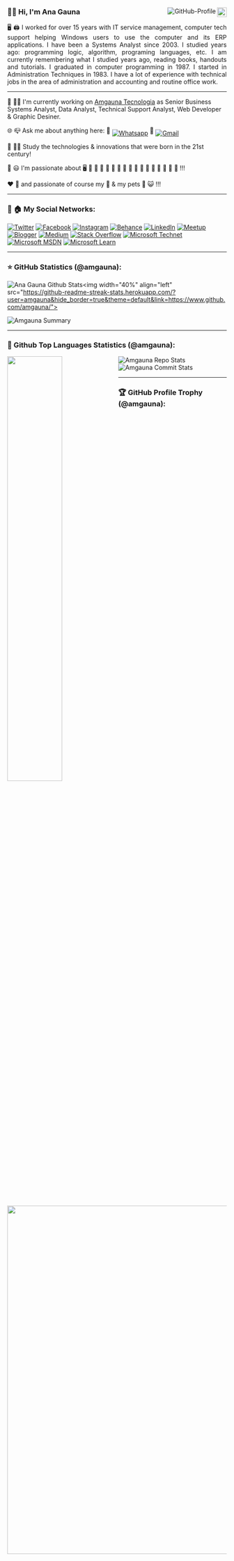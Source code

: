 <div>  
<a href="https://github.com/amgauna"><img src="https://img.shields.io/github/followers/amgauna?label=follow&style=social&link=https://www.github.com/amgauna/" height="22" title="Follow me" align="right" alt="GitHub-Followers"></a> <img src="https://komarev.com/ghpvc/?username=amgauna&label=Profile%20views&color=0e75b6&style=flat-square&color=yellow&link=https://www.github.com/amgauna/" title="Profile views" align="right" alt="GitHub-Profile"/> 

### 👩‍💼 Hi, I'm Ana Gauna 

<p align="justify"> 🖥️ 🖨️ I worked for over 15 years with IT service management, computer tech support helping Windows users to use the computer and its ERP applications. I have been a Systems Analyst since 2003. I studied years ago: programming logic, algorithm, programing languages, etc. I am currently remembering what I studied years ago, reading books, handouts and tutorials. I graduated in computer programming in 1987. I started in Administration Techniques in 1983. I have a lot of experience with technical jobs in the area of administration and accounting and routine office work.</p>

---

💼 👩‍💼 I'm currently working on <a href="https://www.amgauna.com.br/" target="_blank">Amgauna Tecnologia</a> as Senior Business Systems Analyst, Data Analyst, Technical Support Analyst, Web Developer & Graphic Desiner.

🌐 📪 Ask me about anything here:  📱 <a href="https://api.whatsapp.com/send?phone=5521979371230"><img src="https://img.shields.io/badge/-Whatsapp-4CA143?style=flat-square&labelColor=4CA143&logo=whatsapp&logoColor=white" title="Text me" align="middle" alt="Whatsapp"></a>  📧 <a href="mailto:amgauna@gmail.com"><img src="https://img.shields.io/badge/-Gmail-c14438?style=flat-square&logo=Gmail&logoColor=white" title="Send me an email" align="middle" alt="Gmail"></a>

🏫 👩‍🎓 Study the technologies & innovations that were born in the 21st century! 
  
💜 😃 I'm passionate about 🖥️ 🎵 🎦 🎄 🥞 🍫 🍓 🥤 🍇 🍊 🥓 🍔 🍕 🌭 🍦 🧁 🍰 !!!

❤️ 👩‍ and passionate of course my 👧 & my pets 🐶 😺 !!!

---
### 🔗 🏠 My Social Networks: <br />

<a href="https://www.twitter.com/amgauna/"> ![Twitter](https://img.shields.io/badge/Twitter-%231DA1F2.svg?style=for-the-badge&logo=Twitter&logoColor=white)</a>
<a href="https://www.facebook.com/amgauna/"> ![Facebook](https://img.shields.io/badge/Facebook-%231877F2.svg?style=for-the-badge&logo=Facebook&logoColor=white)</a>
<a href="https://www.instagram.com/amgauna/"> ![Instagram](https://img.shields.io/badge/Instagram-%23E4405F.svg?style=for-the-badge&logo=Instagram&logoColor=white)</a>
<a href="https://www.behance.net/amgauna/"> ![Behance](https://img.shields.io/badge/Behance-1769ff?style=for-the-badge&logo=behance&logoColor=white)</a>
<a href="https://www.linkedin.com/in/amgauna/"> ![LinkedIn](https://img.shields.io/badge/Linkedin-%230077B5.svg?style=for-the-badge&logo=Linkedin&logoColor=white)</a>
<a href="https://www.meetup.com/pt-BR/members/224719753/"> ![Meetup](https://img.shields.io/badge/Meetup-f64363?style=for-the-badge&logo=meetup&logoColor=white)</a>
<a href="https://anagaunatech.blogspot.com"> ![Blogger](https://img.shields.io/badge/Blogger-FF5722?style=for-the-badge&logo=blogger&logoColor=white)</a>
<a href="https://medium.com/@anagauna"> ![Medium](https://img.shields.io/badge/Medium-12100E?style=for-the-badge&logo=medium&logoColor=white)</a>
<a href="https://stackoverflow.com/users/story/13494129/">![Stack Overflow](https://img.shields.io/badge/-Stackoverflow-FE7A16?style=for-the-badge&logo=stack-overflow&logoColor=white)</a>
<a href="https://social.technet.microsoft.com/profile/ana%20gauna/"> ![Microsoft Technet](https://img.shields.io/badge/Microsoft%20Tecnet-0078D4?style=for-the-badge&logo=microsoft&logoColor=white)</a>
<a href="https://social.msdn.microsoft.com/profile/ana%20gauna/?ws=usercard-hover"> ![Microsoft MSDN](https://img.shields.io/badge/Microsoft%20MSDN-0078D4?style=for-the-badge&logo=microsoft&logoColor=white)</a>
<a href="https://docs.microsoft.com/pt-br/users/amgauna/"> ![Microsoft Learn](https://img.shields.io/badge/Microsoft%20Learn-0078D4?style=for-the-badge&logo=microsoft&logoColor=white)</a>
  
---
### ⭐ GitHub Statistics (@amgauna):

![Ana Gauna Github Stats](https://github-readme-stats.vercel.app/api?username=amgauna&show_icons=true&hide=contribs,prs&cache_seconds=86400&theme=buefy&&link=https://www.github.com/amgauna/&align="right")<img width="40%" align="left" src="https://github-readme-streak-stats.herokuapp.com/?user=amgauna&hide_border=true&theme=default&link=https://www.github.com/amgauna/"> 
  
![Amgauna Summary](https://github-profile-summary-cards.vercel.app/api/cards/profile-details?username=amgauna&theme=default&months=12&align="left")
</div>

---
### 🧡 Github Top Languages Statistics (@amgauna):

<div>  
<img width="50%" align="left" src="https://github-readme-stats.vercel.app/api/top-langs/?username=amgauna&layout=compact&langs_count=16&theme=default&link=https://www.github.com/amgauna/">   
 
![Amgauna Repo Stats](https://github-profile-summary-cards.vercel.app/api/cards/repos-per-language?username=amgauna&theme=default&width="50%"&align="right") 
![Amgauna Commit Stats](https://github-profile-summary-cards.vercel.app/api/cards/most-commit-language?username=amgauna&theme=default&width="50%"&align="right")  
</div>

---
### 🏆 GitHub Profile Trophy (@amgauna):

<a href="https://github.com/ryo-ma/github-profile-trophy">
  <img width=800 src="https://github-profile-trophy.vercel.app/?username=amgauna&column=8&theme=default&frame=true&no-bg=true"/>
</a>

